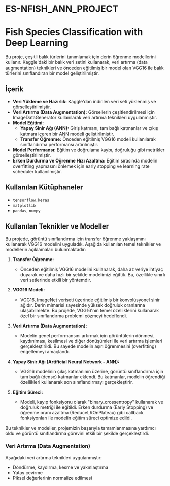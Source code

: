 # ES-NFISH_ANN_PROJECT
# Fish Species Classification with Deep Learning

Bu proje, çeşitli balık türlerini tanımlamak için derin öğrenme modellerini kullanır. Kaggle'daki bir balık veri setini kullanarak, veri artırma (data augmentation) teknikleri ve önceden eğitilmiş bir model olan VGG16 ile balık türlerini sınıflandıran bir model geliştirilmiştir.

## İçerik
- **Veri Yükleme ve Hazırlık:** Kaggle'dan indirilen veri seti yüklenmiş ve görselleştirilmiştir.
- **Veri Artırma (Data Augmentation):** Görsellerin çeşitlendirilmesi için ImageDataGenerator kullanılarak veri artırma teknikleri uygulanmıştır.
- **Model Eğitimi:**
  - **Yapay Sinir Ağı (ANN):** Giriş katmanı, tam bağlı katmanlar ve çıkış katmanı içeren bir ANN modeli geliştirilmiştir.
  - **Transfer Öğrenme:** Önceden eğitilmiş VGG16 modeli kullanılarak sınıflandırma performansı artırılmıştır.
- **Model Performansı:** Eğitim ve doğrulama kaybı, doğruluğu gibi metrikler görselleştirilmiştir.
- **Erken Durdurma ve Öğrenme Hızı Azaltma:** Eğitim sırasında modelin overfitting yapmasını önlemek için early stopping ve learning rate scheduler kullanılmıştır.

## Kullanılan Kütüphaneler
- `tensorflow.keras`
- `matplotlib`
- `pandas`, `numpy`

## Kullanılan Teknikler ve Modeller
Bu projede, görüntü sınıflandırma için transfer öğrenme yaklaşımını kullanarak VGG16 modelini uyguladık. Aşağıda kullanılan temel teknikler ve modellerin açıklamaları bulunmaktadır:

1. **Transfer Öğrenme:**
   - Önceden eğitilmiş VGG16 modelini kullanarak, daha az veriye ihtiyaç duyarak ve daha hızlı bir şekilde modelimizi eğittik. Bu, özellikle sınırlı veri setlerinde etkili bir yöntemdir.

2. **VGG16 Modeli:**
   - VGG16, ImageNet veriseti üzerinde eğitilmiş bir konvolüsyonel sinir ağıdır. Derin mimarisi sayesinde yüksek doğruluk oranlarına ulaşabilmekte. Bu projede, VGG16'nın temel özelliklerini kullanarak özel bir sınıflandırma problemi çözmeyi hedeflendi.

3. **Veri Artırma (Data Augmentation):**
   - Modelin genel performansını artırmak için görüntülerin dönmesi, kaydırılması, kesilmesi ve diğer dönüşümleri ile veri artırma işlemleri gerçekleştirildi. Bu sayede modelin aşırı öğrenmesini (overfitting) engellemeyi amaçlandı.

4. **Yapay Sinir Ağı (Artificial Neural Network - ANN):**
   - VGG16 modelinin çıkış katmanının üzerine, görüntü sınıflandırma için tam bağlı (dense) katmanlar eklendi. Bu katmanlar, modelin öğrendiği özellikleri kullanarak son sınıflandırmayı gerçekleştirir.

5. **Eğitim Süreci:**
   - Modeli, kayıp fonksiyonu olarak "binary_crossentropy" kullanarak ve doğruluk metriği ile eğitildi. Erken durdurma (Early Stopping) ve öğrenme oranı azaltma (ReduceLROnPlateau) gibi callback fonksiyonları ile modelin eğitim süreci optimize edildi.

Bu teknikler ve modeller, projemizin başarıyla tamamlanmasına yardımcı oldu ve görüntü sınıflandırma görevini etkili bir şekilde gerçekleştirdi.

### Veri Artırma (Data Augmentation)
Aşağıdaki veri artırma teknikleri uygulanmıştır:
- Döndürme, kaydırma, kesme ve yakınlaştırma
- Yatay çevirme
- Piksel değerlerinin normalize edilmesi
